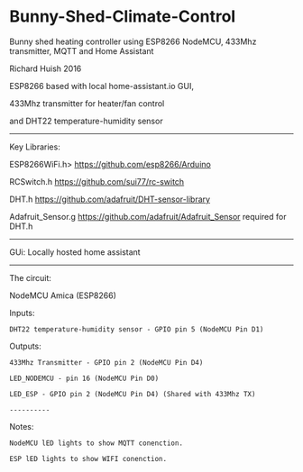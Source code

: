 # Bunny-Shed-Climate-Control
Bunny shed heating controller using ESP8266 NodeMCU, 433Mhz transmitter, MQTT and Home Assistant

Richard Huish 2016

ESP8266 based with local home-assistant.io GUI,

433Mhz transmitter for heater/fan control

and DHT22 temperature-humidity sensor
    
  ----------
  Key Libraries:
  
  ESP8266WiFi.h>    https://github.com/esp8266/Arduino
  
  RCSwitch.h        https://github.com/sui77/rc-switch
  
  DHT.h             https://github.com/adafruit/DHT-sensor-library
  
  Adafruit_Sensor.g https://github.com/adafruit/Adafruit_Sensor required for DHT.h
  
  ----------
  
  GUi: Locally hosted home assistant
  
  ----------
  
  The circuit:
  
  NodeMCU Amica (ESP8266)
  
  Inputs:
  
    DHT22 temperature-humidity sensor - GPIO pin 5 (NodeMCU Pin D1)
    
  Outputs:
  
    433Mhz Transmitter - GPIO pin 2 (NodeMCU Pin D4)
    
    LED_NODEMCU - pin 16 (NodeMCU Pin D0)
    
    LED_ESP - GPIO pin 2 (NodeMCU Pin D4) (Shared with 433Mhz TX)
    
    ----------
    
  Notes:
  
    NodeMCU lED lights to show MQTT conenction.
    
    ESP lED lights to show WIFI conenction.

